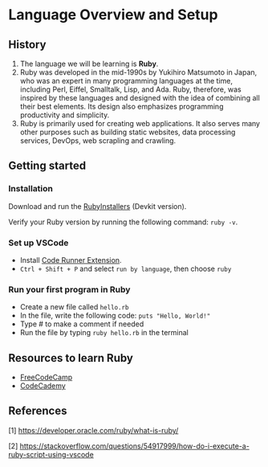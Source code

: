 # Language Overview and Setup

## History

1. The language we will be learning is **Ruby**.
2. Ruby was developed in the mid-1990s by Yukihiro Matsumoto in Japan, who was an expert in many programming languages at the time, including Perl, Eiffel, Smalltalk, Lisp, and Ada. Ruby, therefore, was inspired by these languages and designed with the idea of combining all their best elements. Its design also emphasizes programming productivity and simplicity.
3. Ruby is primarily used for creating web applications. It also serves many other purposes such as building static websites, data processing services, DevOps, web scrapling and crawling.

## Getting started

### Installation

Download and run the [RubyInstallers](https://rubyinstaller.org/downloads/) (Devkit version).

Verify your Ruby version by running the following command: `ruby -v`.

### Set up VSCode

-  Install [Code Runner Extension](https://marketplace.visualstudio.com/items?itemName=formulahendry.code-runner).
-  `Ctrl + Shift + P` and select `run by language`, then choose `ruby`

### Run your first program in Ruby

-  Create a new file called `hello.rb`
-  In the file, write the following code: `puts "Hello, World!"`
-  Type # to make a comment if needed
-  Run the file by typing `ruby hello.rb` in the terminal

## Resources to learn Ruby

-  [FreeCodeCamp](https://youtu.be/t_ispmWmdjY)
-  [CodeCademy](https://www.codecademy.com/learn/learn-ruby)

## References

[1] https://developer.oracle.com/ruby/what-is-ruby/

[2] https://stackoverflow.com/questions/54917999/how-do-i-execute-a-ruby-script-using-vscode
